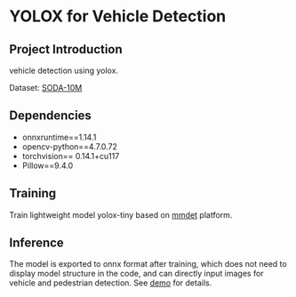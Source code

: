 # YOLOX for Vehicle Detection

## Project Introduction

vehicle detection using yolox.

Dataset: [SODA-10M](https://soda-2d.github.io/)

## Dependencies
- onnxruntime==1.14.1
- opencv-python==4.7.0.72
- torchvision== 0.14.1+cu117
- Pillow==9.4.0

## Training

Train lightweight model yolox-tiny based on [mmdet](https://github.com/open-mmlab/mmdetection) platform. 

## Inference

The model is exported to onnx format after training, which does not need to display model structure in the code, and can directly input images for vehicle and pedestrian detection. See [demo](yolox_onnx.ipynb) for details.
